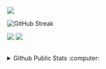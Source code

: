 <img src="https://discord.c99.nl/widget/theme-3/246134386322309122.png">

![GitHub Streak](https://github-readme-streak-stats.herokuapp.com/?user=LilithLovesYou)

![](https://img.shields.io/badge/Python-informational?style=flat&logo=python&logoColor=white&color=6aa6f8)
![](https://img.shields.io/badge/JavaScript-informational?style=flat&logo=javascript&logoColor=white&color=6aa6f8)

<br>
<details>
  <summary>Github Public Stats :computer:</summary>
<a href="https://github.com/LilithLovesYou?tab=repositories">
  <img align="center" src="https://github-readme-stats.vercel.app/api/top-langs/?username=LilithLovesYou&hide=scheme&count_private=true&title_color=f92d6a&text_color=b61a48&icon_color=df0303&bg_color=0D1117" />
</a>
<a href="https://github.com/LilithLovesYou?tab=repositories">
  <img align="center" src="https://github-readme-stats.vercel.app/api?username=LilithLovesYou&show_icons=true&line_height=33&count_private=true&title_color=f92d6a&text_color=b61a48&icon_color=df0303&bg_color=0D1117" alt="Liliths's GitHub Stats" />
</a>

![Profile Views](https://komarev.com/ghpvc/?username=LilithLovesYou)
  ----
</details>
